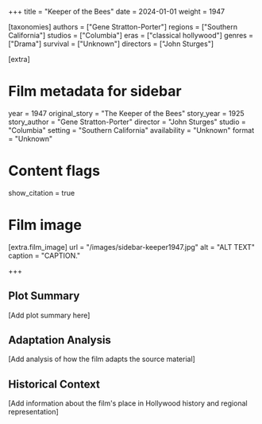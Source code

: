 +++
title = "Keeper of the Bees"
date = 2024-01-01
weight = 1947

[taxonomies]
authors = ["Gene Stratton-Porter"]
regions = ["Southern California"]
studios = ["Columbia"]
eras = ["classical hollywood"]
genres = ["Drama"]
survival = ["Unknown"]
directors = ["John Sturges"]

[extra]
# Film metadata for sidebar
year = 1947
original_story = "The Keeper of the Bees"
story_year = 1925
story_author = "Gene Stratton-Porter"
director = "John Sturges"
studio = "Columbia"
setting = "Southern California"
availability = "Unknown"
format = "Unknown"

# Content flags
show_citation = true

# Film image
[extra.film_image]
url = "/images/sidebar-keeper1947.jpg"
alt = "ALT TEXT"
caption = "CAPTION."

+++

## Plot Summary

[Add plot summary here]

## Adaptation Analysis

[Add analysis of how the film adapts the source material]

## Historical Context

[Add information about the film's place in Hollywood history and regional representation]